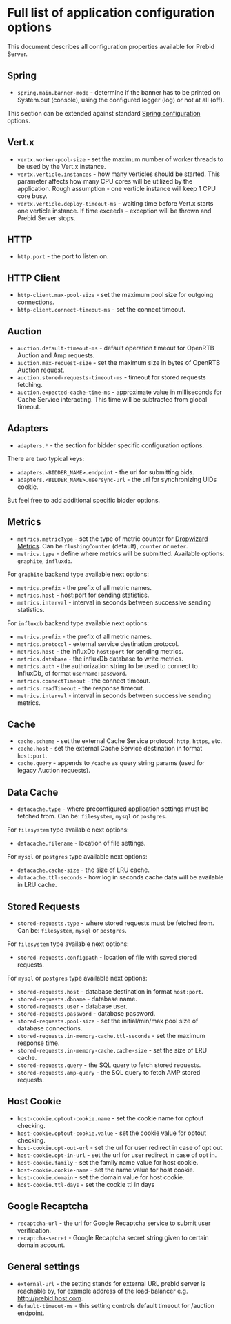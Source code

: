 # Full list of application configuration options

This document describes all configuration properties available for Prebid Server.

## Spring
- `spring.main.banner-mode` - determine if the banner has to be printed on System.out (console), using the configured logger (log) or not at all (off).

This section can be extended against standard [Spring configuration](https://docs.spring.io/spring-boot/docs/current/reference/html/boot-features-spring-application.html) options.

## Vert.x
- `vertx.worker-pool-size` - set the maximum number of worker threads to be used by the Vert.x instance.
- `vertx.verticle.instances` - how many verticles should be started. 
This parameter affects how many CPU cores will be utilized by the application. Rough assumption - one verticle instance will keep 1 CPU core busy.
- `vertx.verticle.deploy-timeout-ms` - waiting time before Vert.x starts one verticle instance. If time exceeds - exception will be thrown and Prebid Server stops.

## HTTP
- `http.port` - the port to listen on.

## HTTP Client
- `http-client.max-pool-size` - set the maximum pool size for outgoing connections.
- `http-client.connect-timeout-ms` - set the connect timeout.

## Auction
- `auction.default-timeout-ms` - default operation timeout for OpenRTB Auction and Amp requests.
- `auction.max-request-size` - set the maximum size in bytes of OpenRTB Auction request.
- `auction.stored-requests-timeout-ms` - timeout for stored requests fetching.
- `auction.expected-cache-time-ms` - approximate value in milliseconds for Cache Service interacting. 
This time will be subtracted from global timeout.

## Adapters
- `adapters.*` - the section for bidder specific configuration options.

There are two typical keys:
- `adapters.<BIDDER_NAME>.endpoint` - the url for submitting bids.
- `adapters.<BIDDER_NAME>.usersync-url` - the url for synchronizing UIDs cookie.

But feel free to add additional specific bidder options.

## Metrics
- `metrics.metricType` - set the type of metric counter for [Dropwizard Metrics](http://metrics.dropwizard.io). Can be `flushingCounter` (default), `counter` or `meter`.
- `metrics.type` - define where metrics will be submitted. Available options: `graphite`, `influxdb`.

For `graphite` backend type available next options:
- `metrics.prefix` - the prefix of all metric names.
- `metrics.host` - host:port for sending statistics.
- `metrics.interval` - interval in seconds between successive sending statistics.

For `influxdb` backend type available next options:
- `metrics.prefix` - the prefix of all metric names.
- `metrics.protocol` - external service destination protocol.
- `metrics.host` - the influxDb `host:port` for sending metrics.
- `metrics.database` - the influxDb database to write metrics.
- `metrics.auth` - the authorization string to be used to connect to InfluxDb, of format `username:password`.
- `metrics.connectTimeout` - the connect timeout.
- `metrics.readTimeout` - the response timeout.
- `metrics.interval` - interval in seconds between successive sending metrics.

## Cache
- `cache.scheme` - set the external Cache Service protocol: `http`, `https`, etc.
- `cache.host` - set the external Cache Service destination in format `host:port`.
- `cache.query` - appends to `/cache` as query string params (used for legacy Auction requests).

## Data Cache
- `datacache.type` - where preconfigured application settings must be fetched from. Can be: `filesystem`, `mysql` or `postgres`.

For `filesystem` type available next options:
- `datacache.filename` - location of file settings.

For `mysql` or `postgres` type available next options:
- `datacache.cache-size` - the size of LRU cache.
- `datacache.ttl-seconds` - how log in seconds cache data will be available in LRU cache.

## Stored Requests
- `stored-requests.type` - where stored requests must be fetched from. Can be: `filesystem`, `mysql` or `postgres`.

For `filesystem` type available next options:
- `stored-requests.configpath` - location of file with saved stored requests.

For `mysql` or `postgres` type available next options:
- `stored-requests.host` - database destination in format `host:port`.
- `stored-requests.dbname` - database name.
- `stored-requests.user` - database user.
- `stored-requests.password` - database password.
- `stored-requests.pool-size` - set the initial/min/max pool size of database connections.
- `stored-requests.in-memory-cache.ttl-seconds` - set the maximum response time.
- `stored-requests.in-memory-cache.cache-size` - set the size of LRU cache.
- `stored-requests.query` - the SQL query to fetch stored requests.
- `stored-requests.amp-query` - the SQL query to fetch AMP stored requests.

## Host Cookie
- `host-cookie.optout-cookie.name` - set the cookie name for optout checking.
- `host-cookie.optout-cookie.value` - set the cookie value for optout checking.
- `host-cookie.opt-out-url` - set the url for user redirect in case of opt out.
- `host-cookie.opt-in-url` - set the url for user redirect in case of opt in.
- `host-cookie.family` - set the family name value for host cookie.
- `host-cookie.cookie-name` - set the name value for host cookie.
- `host-cookie.domain` - set the domain value for host cookie.
- `host-cookie.ttl-days` - set the cookie ttl in days

## Google Recaptcha
- `recaptcha-url` - the url for Google Recaptcha service to submit user verification.
- `recaptcha-secret` - Google Recaptcha secret string given to certain domain account.

## General settings
- `external-url` - the setting stands for external URL prebid server is reachable by, 
for example address of the load-balancer e.g. http://prebid.host.com.
- `default-timeout-ms` - this setting controls default timeout for /auction endpoint.
